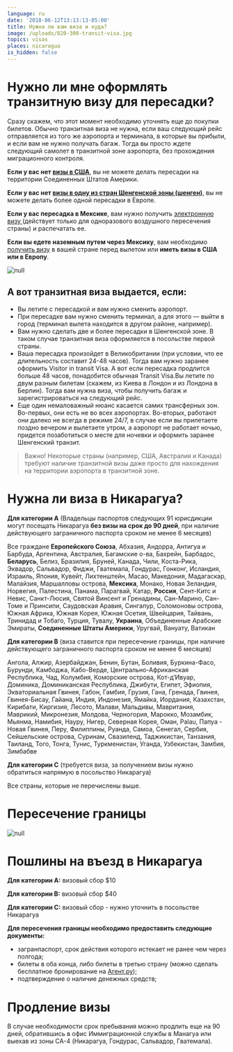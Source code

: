 ```yaml
---
language: ru
date: '2018-06-12T13:13:13-05:00'
title: Нужна ли вам виза и куда?
image: /uploads/820-300-transit-visa.jpg
topics: visas
places: nicaragua
is_hidden: false
---
```

# Нужно ли мне оформлять транзитную визу для пересадки?

Сразу скажем, что этот момент необходимо уточнять еще до покупки билетов. Обычно транзитная виза не нужна, если ваш следующий рейс отправляется из того же аэропорта и терминала, в которые вы прибыли, и если вам не нужно получать багаж. Тогда вы просто ждете следующий самолет в транзитной зоне аэропорта, без прохождения миграционного контроля.

**Если у вас нет [визы в США](https://www.tourister.ru/world/america/united-states/publications/242#_block_1)**, вы не можете делать пересадки на территории Соединенных Штатов Америки.

**Если у вас нет [визы в одну из стран Шенгенской зоны (шенген)](http://travelq.ru/kak-samostoyatelno-poluchit-shengenskuyu-vizu/)**, вы не можете делать более одной пересадки в Европе.

**Если у вас пересадка в Мексике**, вам нужно получить [электронную визу ](https://www.inm.gob.mx/sae/publico/ru/solicitud.html)(действует только для одноразового воздушного пересечения страны) и распечатать ее.

**Если вы едете наземным путем через Мексику**, вам необходимо [получить визу](https://embamex.sre.gob.mx/rusia/index.php/ru/component/content/article/187) в вашей стране перед вылетом или **иметь визы в США или в Европу**.

![null](/uploads/b226ab7f665b82090461e71b5b919559.jpg)

## А вот транзитная виза выдается, если:

* Вы летите с пересадкой и вам нужно сменить аэропорт.
* При пересадке вам нужно сменить терминал, а для этого — выйти в город (терминал вылета находится в другом районе, например).
* Вам нужно сделать две и более пересадки в Шенгенской зоне. В таком случае транзитная виза оформляется в посольстве первой страны.
* Ваша пересадка произойдет в Великобритании (при условии, что ее длительность составит 24-48 часов). Тогда вам нужно заранее оформить Visitor in transit Visa. А вот если пересадка продлится больше 48 часов, понадобится обычная Transit Visa.Вы летите по двум разным билетам (скажем, из Киева в Лондон и из Лондона в Берлин). Тогда вам нужна виза, чтобы получить багаж и зарегистрироваться на следующий рейс.
* Еще один немаловажный нюанс касается самих трансферных зон. Во-первых, они есть не во всех аэропортах. Во-вторых, работают они далеко не всегда в режиме 24/7, в случае если вы прилетаете поздно вечером и вылетаете утром, а аэропорт не работает ночью, придется позаботиться о месте для ночевки и оформить заранее Шенгенский транзит.

> Важно! Некоторые страны (например, США, Австралия и Канада) требуют наличие транзитной визы даже просто для нахождения на территории аэропорта в транзитной зоне.

# Нужна ли виза в Никарагуа?

**Для категории А** (Владельцы паспортов следующих 91 юрисдикции могут посещать Никарагуа **без визы на срок до 90 дней**, при наличие действующего заграничного паспорта сроком не менее 6 месяцев)

Все граждане **Европейского Союза**, Абхазия, Андорра, Антигуа и Барбуда, Аргентина, Австралия, Багамские о-ва, Бахрейн, Барбадос, **Беларусь**, Белиз, Бразилия, Бруней, Канада, Чили, Коста-Рика, Эквадор, Сальвадор, Фиджи, Гватемала, Гондурас, Гонконг, Исландия, Израиль, Япония, Кувейт, Лихтенштейн, Macao, Македония, Мадагаскар, Малайзия, Маршалловы острова, **Мексика**, Монако, Новая Зеландия, Норвегия, Палестина, Панама, Парагвай, Катар, **Россия**, Сент-Китс и Невис, Санкт-Люсия, Святой Винсент и Гренадины, Сан-Марино, Сан-Томе и Принсипи, Саудовская Аравия, Сингапур, Соломоновы острова, Южная Африка, Южная Корея, Южная Осетия, Швейцария, Тайвань, Тринидад и Тобаго, Турция, Тувалу, **Украина**, Объединенные Арабские Эмираты, **Соединенные Штаты Америки**, Уругвай, Вануату, Ватикан

**Для категории В** (виза ставится при пересечение границы, при наличие действующего заграничного паспорта сроком не менее 6 месяцев)

Ангола, Алжир, Азербайджан, Бенин, Бутан, Боливия, Буркина-Фасо, Бурунди, Камбоджа, Кабо-Верде, Центрально-Африканская Республика, Чад, Колумбия, Коморские острова, Кот-д’Ивуар, Доминика, Доминиканская Республика, Джибути, Египет, Эфиопия, Экваториальная Гвинея, Габон, Гамбия, Грузия, Гана, Гренада, Гвинея, Гвинея-Бисау, Гайана, Индия, Индонезия, Ямайка, Иордания, Казахстан, Кирибати, Киргизия, Лесото, Малави, Мальдивы, Мавритания, Маврикий, Микронезия, Молдова, Черногория, Марокко, Мозамбик, Мьянма, Намибия, Науру, Нигер, Северная Корея, Оман, Palau, Папуа - Новая Гвинея, Перу, Филиппины, Руанда, Самоа, Сенегал, Сербия, Сейшельские острова, Суринам, Свазиленд, Таджикистан, Танзания, Таиланд, Того, Тонга, Тунис, Туркменистан, Уганда, Узбекистан, Замбия, Зимбабве

**Для категории С** (требуется виза, за получением визы нужно обратиться напрямую в посольство Никарагуа)

Вcе страны, которые не перечислены выше.

# Пересечение границы

![null](/uploads/welcome-to-nicaragua.jpg)

# Пошлины на въезд в Никарагуа

**Для категории А:** визовый сбор $10

**Для категории В:** визовый сбор $40

**Для категории С:** визовый сбор - нужно уточнить в посольстве Никарагуа

**Для пересечения границы необходимо предоставить следующие документы:**

* загранпаспорт, срок действия которого истекает не ранее чем через полгода;
* билеты в оба конца, либо билеты в третью страну (можно сделать бесплатное бронирование на [Агент.ру](https://www.agent.ru/));
* подтверждение о наличие денежных средств;

# Продление визы

В случае необходимости срок пребывания можно продлить еще на 90 дней, обратившись в офис Иммиграционной службы в Манагуа или выехав из зоны CA-4 (Никарагуа, Гондурас, Сальвадор, Гватемала).

